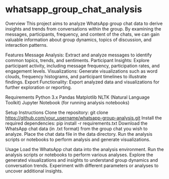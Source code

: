 # whatsapp_group_chat_analysis
Overview
This project aims to analyze WhatsApp group chat data to derive insights and trends from conversations within the group. By examining the messages, participants, frequency, and content of the chats, we can gain valuable information about group dynamics, topics of discussion, and interaction patterns.

Features
Message Analysis: Extract and analyze messages to identify common topics, trends, and sentiments.
Participant Insights: Explore participant activity, including message frequency, participation rates, and engagement levels.
Visualizations: Generate visualizations such as word clouds, frequency histograms, and participant timelines to illustrate findings.
Export Functionality: Export analyzed data and visualizations for further exploration or reporting.


Requirements
Python 3.x
Pandas
Matplotlib
NLTK (Natural Language Toolkit)
Jupyter Notebook (for running analysis notebooks)


Setup Instructions
Clone the repository: git clone https://github.com/your_username/whatsapp-group-analysis.git
Install the required dependencies: pip install -r requirements.txt
Download the WhatsApp chat data (in .txt format) from the group chat you wish to analyze.
Place the chat data file in the data directory.
Run the analysis scripts or notebooks to perform analysis and generate visualizations.


Usage
Load the WhatsApp chat data into the analysis environment.
Run the analysis scripts or notebooks to perform various analyses.
Explore the generated visualizations and insights to understand group dynamics and conversation trends.
Experiment with different parameters or analyses to uncover additional insights.

